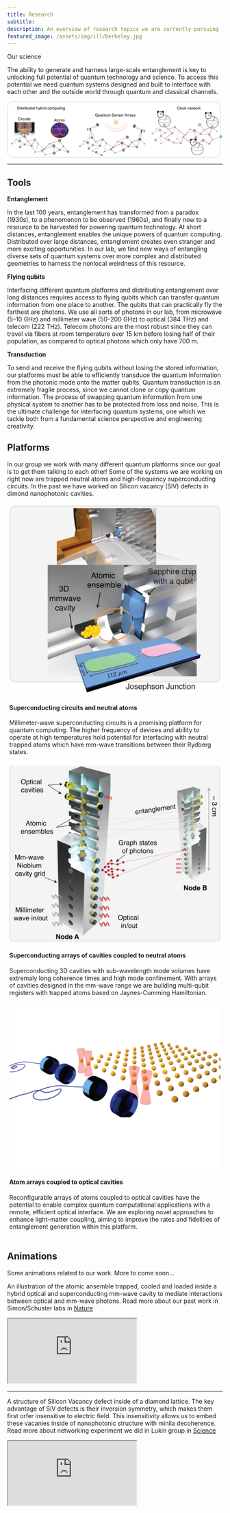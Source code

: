 ```yaml
---
title: Research
subtitle: 
description: An overview of research topics we are currently pursuing
featured_image: /assets/img/ill/Berkeley.jpg
---
```


<!-- ## Scientific directions -->
<div class="row">
        <div class="col-md-8 mx-auto text-center mb-5">
          <p class="lead"> Our science </p>
        </div>
</div>


The ability to generate and harness large-scale entanglement is key to unlocking full potential of quantum technology and science. To access this potential we need quantum systems designed and built to interface with each other and the outside world through quantum and classical channels.


<img src="/assets/img/pages/ApplicationsNetworks.png" alt="Future applications of distributed quantum systems" style="display: block; margin: 0 auto;" />

---

## Tools

**Entanglement**

In the last 100 years, entanglement has transformed from a paradox (1930s), to a phenomenon to be observed (1960s), and finally now to a resource to be harvested for powering quantum technology. At short distances, entanglement enables the unique powers of quantum computing. Distributed over large distances, entanglement creates even stranger and more exciting opportunities. In our lab, we find new ways of entangling diverse sets of quantum systems over more complex and distributed geometries to harness the nonlocal weirdness of this resource.


**Flying qubits**

Interfacing different quantum platforms and distributing entanglement over long distances requires access to flying qubits which can transfer quantum information from one place to another. The qubits that can practically fly the farthest are photons. We use all sorts of photons in our lab, from microwave (5–10 GHz) and millimeter wave (50–200 GHz) to optical (384 THz) and telecom (222 THz). Telecom photons are the most robust since they can travel via fibers at room temperature over 15 km before losing half of their population, as compared to optical photons which only have 700 m.

 
**Transduction**

To send and receive the flying qubits without losing the stored information, our platforms must be able to efficiently transduce the quantum information from the photonic mode onto the matter qubits. Quantum transduction is an extremely fragile process, since we cannot clone or copy quantum information. The process of swapping quantum information from one physical system to another has to be protected from loss and noise. This is the ultimate challenge for interfacing quantum systems, one which we tackle both from a fundamental science perspective and engineering creativity.

## Platforms
In our group we work with many different quantum platforms since our goal is to get them talking to each other! 
Some of the systems we are working on right now are trapped neutral atoms and high-frequency superconducting circuits. In the past we have worked on Silicon vacancy (SiV) defects in dimond nanophotonic cavities.

<div class="row">
    <div class="col-lg-5 col-md-6 mx-auto">
        <div class="card" style="padding: 5px;" data-background="full">
            <img class="card-img-top" src="/assets/img/pages/CircuitsMmwave1.png" alt="Card image cap">
            <div class="card-body">
                <h4 class="card-title"> Superconducting circuits and neutral atoms </h4>
                <p class="card-text"> Millimeter-wave superconducting circuits is a promising platform for quantum computing. The higher frequency of devices and ability to operate at high temperatures hold potential for interfacing with neutral trapped atoms which have mm-wave transitions between their Rydberg states. </p>
            </div>
          </div>
        </div>
    <div class="col-lg-5 col-md-6 mx-auto">
            <div class="card" style="padding: 5px;" data-background="full">
                <img class="card-img-top" src="/assets/img/pages/Atomsin3Dcavities.png" alt="Card image cap">
                <div class="card-body">
                    <h4 class="card-title"> Superconducting arrays of cavities coupled to neutral atoms </h4>
                    <p class="card-text"> Superconducting 3D cavities with sub-wavelength mode volumes have extremaly long coherence times and high mode confinement. With arrays of cavities designed in the mm-wave range we are building multi-qubit registers with trapped atoms based on Jaynes-Cumming Hamiltonian. </p>
                </div>
            </div>
      </div>
    <div class="col-lg-5 col-md-6 mx-auto">
          <div class="card" style="padding: 5px;" data-background="full">
              <img class="card-img-top" src="/assets/img/pages/AtomCavityArray.png" alt="Card image cap">
              <div class="card-body">
                  <h4 class="card-title"> Atom arrays coupled to optical cavities </h4>
                  <p class="card-text"> Reconfigurable arrays of atoms coupled to optical cavities have the potential to enable complex quantum computational applications with a remote, efficient optical interface. We are exploring novel approaches to enhance light-matter coupling, aiming to improve the rates and fidelities of entanglement generation within this platform. </p>
              </div>
          </div>
      </div>
  </div>

## Animations

<div class="row">
    <div class="col-md-8 mx-auto text-center mb-5">
      <p class="lead"> Some animations related to our work. More to come soon... </p>
    </div>
</div>

<div class="row">
    <div class="col-lg-6 col-md-6 mx-auto">
            <p> An illustration of the atomic ansemble trapped, cooled and loaded inside a hybrid optical and superconducting mm-wave cavity to mediate interactions between optical and mm-wave photons. Read more about our past work in Simon/Schuster labs in <a href="https://www.nature.com/articles/s41586-023-05740-2/" target="_blank">Nature</a>  </p>
        </div>
    <div class="col-lg-4 col-md-4 mx-auto">
    <iframe src="https://www.youtube.com/embed/o_HkvfIfO-I?rel=0"
          allowfullscreen>
  </iframe>
    </div>
</div>

---

<div class="row">
    <div class="col-lg-6 col-md-6 mx-auto">
            <p> A structure of Silicon Vacancy defect inside of a diamond lattice. The key advantage of SiV defects is their inversion symmetry, which makes them first orfer insensitive to electric field. This insensitivity allows us to embed these vacanies inside of nanophotonic structure with minila decoherence. Read more about networking experiment we did in Lukin group in <a href="https://www.science.org/doi/full/10.1126/science.add9771?casa_token=3DXi_yX-yMIAAAAA%3AUc6Y4JZiQla99Fc6SwgDq6YkgLhZfj1_-XeR_zW_U_QhpWLwPvM1VmAWi1jEG3Vziyo8IFseX6Oo/" target="_blank">Science</a> </p>
        </div>
    <div class="col-lg-4 col-md-4 mx-auto">
    <iframe src="https://www.youtube.com/embed/TnSx_zl9m4Y?rel=0"
          allowfullscreen>
  </iframe>
    </div>
</div>



<!-- <div style="position: relative; width: 50%; padding-bottom: 28.125%; height: 0; overflow: hidden; background-color: #000; margin: 0 auto;">
  <iframe src="https://www.youtube.com/embed/o_HkvfIfO-I?rel=0" 
          style="position: absolute; top: 0; left: 0; width: 100%; height: 100%; border: none;" 
          allowfullscreen>
  </iframe>
</div>

<div style="position: relative; width: 50%; padding-bottom: 28.125%; height: 0; overflow: hidden; background-color: #000; margin: 0 auto;">
  <iframe src="https://www.youtube.com/embed/TnSx_zl9m4Y?rel=0" 
          style="position: absolute; top: 0; left: 0; width: 100%; height: 100%; border: none;" 
          allowfullscreen>
  </iframe>
</div> -->

